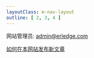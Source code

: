 ```yaml
---
layoutClass: m-nav-layout
outline: [ 2, 3, 4 ]
---
```


<script setup>
import { NAV_DATA } from './data'
</script>


网站管理员: admin@erledge.com

[如何在本网站发布新文章](../如何在本网站发布文章.md)

<MNavLinks v-for="{title, items} in NAV_DATA" :title="title" :items="items"/>


